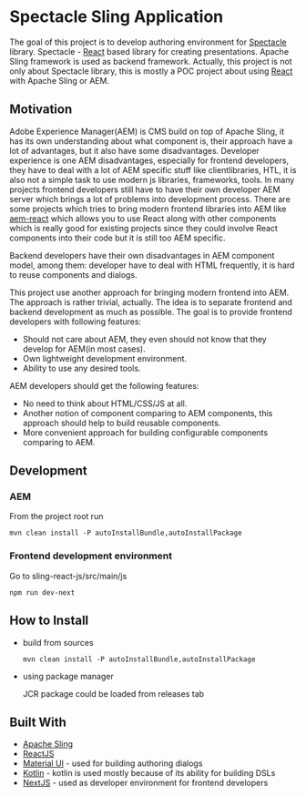 # Spectacle Sling Application

The goal of this project is to develop authoring environment for [Spectacle](https://formidable.com/open-source/spectacle/) library.
Spectacle - [React](https://reactjs.org/) based library for creating presentations.
Apache Sling framework is used as backend framework.
Actually, this project is not only about Spectacle library, this is mostly a POC project about using [React](https://reactjs.org/) with Apache Sling or AEM.

## Motivation

Adobe Experience Manager(AEM) is CMS build on top of Apache Sling, it has its own understanding about what component is, their approach have a lot of advantages, but it also have some disadvantages.
Developer experience is one AEM disadvantages, especially for frontend developers, they have to deal with a lot of AEM specific stuff like clientlibraries, HTL, it is also not a simple task to use modern js libraries, frameworks, tools.
In many projects frontend developers still have to have their own developer AEM server which brings a lot of problems into development process.
There are some projects which tries to bring modern frontend libraries into AEM like [aem-react](https://github.com/sinnerschrader/aem-react) which allows you to use React along with other components which
is really good for existing projects since they could involve React components into their code but it is still too AEM specific.

Backend developers have their own disadvantages in AEM component model, among them: developer have to deal with HTML frequently, it is hard to reuse components and dialogs.

This project use another approach for bringing modern frontend into AEM. The approach is rather trivial, actually.
The idea is to separate frontend and backend development as much as possible. The goal is to provide frontend developers with following features:
* Should not care about AEM, they even should not know that they develop for AEM(in most cases).
* Own lightweight development environment.
* Ability to use any desired tools.

AEM developers should get the following features:
* No need to think about HTML/CSS/JS at all.
* Another notion of component comparing to AEM components, this approach should help to build reusable components.
* More convenient approach for building configurable components comparing to AEM.

## Development

### AEM

From the project root run
```
mvn clean install -P autoInstallBundle,autoInstallPackage
```

### Frontend development environment
Go to sling-react-js/src/main/js
```
npm run dev-next
```

## How to Install

* build from sources

    ```
    mvn clean install -P autoInstallBundle,autoInstallPackage
    ```
* using package manager

    JCR package could be loaded from releases tab

## Built With

* [Apache Sling](https://sling.apache.org/)
* [ReactJS](https://reactjs.org/)
* [Material UI](https://material-ui.com/) - used for building authoring dialogs
* [Kotlin](https://kotlinlang.org/) - kotlin is used mostly because of its ability for building DSLs
* [NextJS](https://github.com/zeit/next.js/) - used as developer environment for frontend developers
